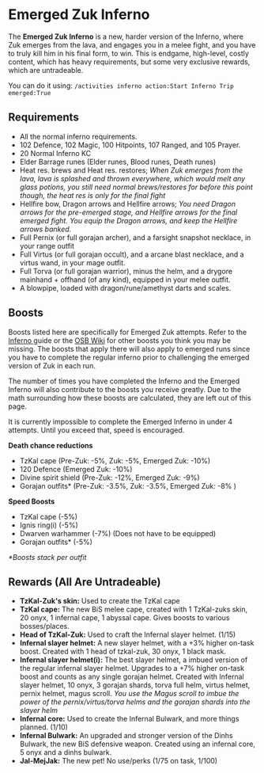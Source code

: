 # Emerged Zuk Inferno

The **Emerged Zuk Inferno** is a new, harder version of the Inferno, where Zuk emerges from the lava, and engages you in a melee fight, and you have to truly kill him in his final form, to win. This is endgame, high-level, costly content, which has heavy requirements, but some very exclusive rewards, which are untradeable.

You can do it using: `/activities inferno action:Start Inferno Trip emerged:True`

## Requirements

* All the normal inferno requirements.
* 102 Defence, 102 Magic, 100 Hitpoints, 107 Ranged, and 105 Prayer.
* 20 Normal Inferno KC
* Elder Barrage runes (Elder runes, Blood runes, Death runes)
* Heat res. brews and Heat res. restores; _When Zuk emerges from the lava, lava is splashed and thrown everywhere, which would melt any glass potions, you still need normal brews/restores for before this point though, the heat res is only for the final fight_
* Hellfire bow, Dragon arrows and Hellfire arrows; _You need Dragon arrows for the pre-emerged stage, and Hellfire arrows for the final emerged fight. You equip the Dragon arrows, and keep the Hellfire arrows banked._
* Full Pernix (or full gorajan archer), and a farsight snapshot necklace, in your range outfit
* Full Virtus (or full gorajan occult), and a arcane blast necklace, and a virtus wand, in your mage outfit.
* Full Torva (or full gorajan warrior), minus the helm, and a drygore mainhand + offhand (of any kind), equipped in your melee outfit.
* A blowpipe, loaded with dragon/rune/amethyst darts and scales.

## Boosts

Boosts listed here are specifically for Emerged Zuk attempts. Refer to the [Inferno ](inferno.md#bso-specific-boosts)guide or the [OSB Wiki](https://wiki.oldschool.gg/bosses/inferno) for other boosts you think you may be missing. The boosts that apply there will also apply to emerged runs since you have to complete the regular inferno prior to challenging the emerged version of Zuk in each run.

The number of times you have completed the Inferno and the Emerged Inferno will also contribute to the boosts you receive greatly. Due to the math surrounding how these boosts are calculated, they are left out of this page.

It is currently impossible to complete the Emerged Inferno in under 4 attempts. Until you exceed that, speed is encouraged.

**Death chance reductions**

* TzKal cape (Pre-Zuk: -5%, Zuk: -5%, Emerged Zuk: -10%)
* 120 Defence (Emerged Zuk: -10%)
* Divine spirit shield (Pre-Zuk: -12%, Emerged Zuk: -9%)
* Gorajan outfits\* (Pre-Zuk: -3.5%, Zuk: -3.5%, Emerged Zuk: -8% )

**Speed Boosts**

* TzKal cape (-5%)
* Ignis ring(i) (-5%)
* Dwarven warhammer (-7%) (Does not have to be equipped)
* Gorajan outfits\* (-5%)

_\*Boosts stack per outfit_

## **Rewards (All Are Untradeable)**

* **TzKal-Zuk's skin:** Used to create the TzKal cape
* **TzKal cape:** The new BiS melee cape, created with 1 TzKal-zuks skin, 20 onyx, 1 infernal cape, 1 abyssal cape. Gives boosts to various bosses/places.
* **Head of TzKal-Zuk:** Used to craft the Infernal slayer helmet. (1/15)
* **Infernal slayer helmet:** A new slayer helmet, with a +3% higher on-task boost. Created with 1 head of tzkal-zuk, 30 onyx, 1 black mask.&#x20;
* **Infernal slayer helmet(i):** The best slayer helmet, a imbued version of the regular infernal slayer helmet. Upgrades to a +7% higher on-task boost and counts as any single gorajan helmet. Created with Infernal slayer helmet, 10 onyx, 3 gorajan shards, torva full helm, virtus helmet, pernix helmet, magus scroll. _You use the Magus scroll to imbue the power of the pernix/virtus/torva helms and the gorajan shards into the slayer helm_
* **Infernal core:** Used to create the Infernal Bulwark, and more things planned. (1/10)
* **Infernal Bulwark:** An upgraded and stronger version of the Dinhs Bulwark, the new BiS defensive weapon. Created using an infernal core, 5 onyx and a dinhs bulwark.&#x20;
* **Jal-MejJak:** The new pet! No use/perks (1/75 on task, 1/100)

